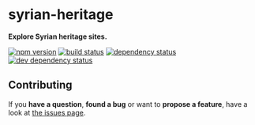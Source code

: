 # syrian-heritage

**Explore Syrian heritage sites.**

[![npm version](https://img.shields.io/npm/v/syrian-heritage.svg)](https://www.npmjs.com/package/syrian-heritage)
[![build status](https://img.shields.io/travis/derhuerst/syrian-heritage.svg)](https://travis-ci.org/derhuerst/syrian-heritage)
[![dependency status](https://img.shields.io/david/derhuerst/syrian-heritage.svg)](https://david-dm.org/derhuerst/syrian-heritage)
[![dev dependency status](https://img.shields.io/david/dev/derhuerst/syrian-heritage.svg)](https://david-dm.org/derhuerst/syrian-heritage#info=devDependencies)


## Contributing

If you **have a question**, **found a bug** or want to **propose a feature**, have a look at [the issues page](https://github.com/derhuerst/syrian-heritage/issues).
